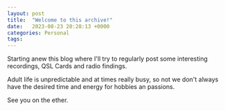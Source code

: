 ```yaml
---
layout: post
title:  "Welcome to this archive!"
date:   2023-08-23 20:28:13 +0000
categories: Personal
tags: 
---
```


Starting anew this blog where I'll try to regularly post some interesting recordings, QSL Cards and radio findings.

Adult life is unpredictable and at times really busy, so not we don't always have the desired time and energy for hobbies an passions.

See you on the ether.